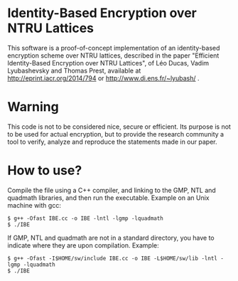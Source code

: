 Identity-Based Encryption over NTRU Lattices
===========

This software is a proof-of-concept implementation of an identity-based encryption scheme over NTRU lattices, described in the paper "Efficient Identity-Based Encryption over NTRU Lattices", of Léo Ducas, Vadim Lyubashevsky and Thomas Prest, available at http://eprint.iacr.org/2014/794 or http://www.di.ens.fr/~lyubash/ .

Warning
=======
This code is not to be considered nice, secure or efficient. Its purpose is not to be used for actual encryption, but to provide the research community a tool to verify, analyze and reproduce the statements made in our paper.

How to use?
===========

Compile the file using a C++ compiler, and linking to the GMP, NTL and quadmath libraries, and then run the executable.
Example on an Unix machine with gcc:
```
$ g++ -Ofast IBE.cc -o IBE -lntl -lgmp -lquadmath
$ ./IBE
```

If GMP, NTL and quadmath are not in a standard directory, you have to indicate where they are upon compilation.
Example:
```
$ g++ -Ofast -I$HOME/sw/include IBE.cc -o IBE -L$HOME/sw/lib -lntl -lgmp -lquadmath
$ ./IBE
```
